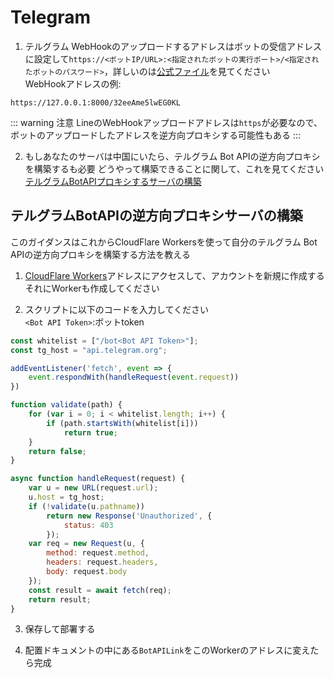 # Telegram
1. テルグラム WebHookのアップロードするアドレスはボットの受信アドレスに設定して`https://<ボットIP/URL>:<指定されたボットの実行ポート>/<指定されたボットのパスワード>`，詳しいのは[公式ファイル](https://core.telegram.org/bots/api#setwebhook)を見てください  
WebHookアドレスの例:
```
https://127.0.0.1:8000/32eeAme5lwEG0KL
```
::: warning 注意
LineのWebHookアップロードアドレスは`https`が必要なので、ボットのアップロードしたアドレスを逆方向プロキシする可能性もある
:::

2. もしあなたのサーバは中国にいたら、テルグラム Bot APIの逆方向プロキシを構築するも必要 どうやって構築できることに関して、これを見てください[テルグラムBotAPIプロキシするサーバの構築](#テルグラムBotAPIの逆方向プロキシするサーバの構築)

## テルグラムBotAPIの逆方向プロキシサーバの構築
このガイダンスはこれからCloudFlare Workersを使って自分のテルグラム Bot APIの逆方向プロキシを構築する方法を教える

1. [CloudFlare Workers](https://workers.cloudflare.com/)アドレスにアクセスして、アカウントを新規に作成する それにWorkerも作成してください

2. スクリプトに以下のコードを入力してください  
`<Bot API Token>`:ボットtoken
``` js
const whitelist = ["/bot<Bot API Token>"];
const tg_host = "api.telegram.org";

addEventListener('fetch', event => {
    event.respondWith(handleRequest(event.request))
})

function validate(path) {
    for (var i = 0; i < whitelist.length; i++) {
        if (path.startsWith(whitelist[i]))
            return true;
    }
    return false;
}

async function handleRequest(request) {
    var u = new URL(request.url);
    u.host = tg_host;
    if (!validate(u.pathname))
        return new Response('Unauthorized', {
            status: 403
        });
    var req = new Request(u, {
        method: request.method,
        headers: request.headers,
        body: request.body
    });
    const result = await fetch(req);
    return result;
}
```
3. 保存して部署する

4. 配置ドキュメントの中にある`BotAPILink`をこのWorkerのアドレスに変えたら完成
